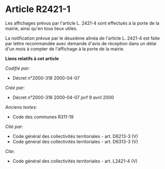 # Article R2421-1

Les affichages prévus par l'article L. 2421-4 sont effectués à la porte de la mairie, ainsi qu'en tous lieux utiles. 

La notification prévue par le deuxième alinéa de l'article L. 2421-4 est faite par lettre recommandée avec demande d'avis de
réception dans un délai d'un mois à compter de l'affichage à la porte de la mairie.

**Liens relatifs à cet article**

_Codifié par_:

  - Décret n°2000-318 2000-04-07

_Créé par_:

  - Décret n°2000-318 2000-04-07 jorf 9 avril 2000

_Anciens textes_:

  - Code des communes R311-19

_Cité par_:

  - Code général des collectivités territoriales - art. D6213-3 (V)
  - Code général des collectivités territoriales - art. D6313-3 (V)

_Cite_:

  - Code général des collectivités territoriales - art. L2421-4 (V)
